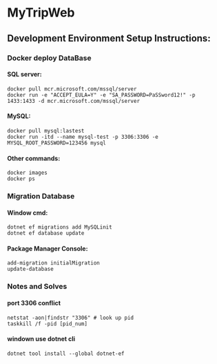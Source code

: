 # MyTripWeb

## Development Environment  Setup Instructions:

### Docker deploy DataBase
#### SQL server:
```
docker pull mcr.microsoft.com/mssql/server
docker run -e "ACCEPT_EULA=Y" -e "SA_PASSWORD=PaSSword12!" -p 1433:1433 -d mcr.microsoft.com/mssql/server
```

#### MySQL:
```
docker pull mysql:lastest
docker run -itd --name mysql-test -p 3306:3306 -e MYSQL_ROOT_PASSWORD=123456 mysql
```

#### Other commands:
```
docker images
docker ps
```

### Migration Database
#### Window cmd:
```
dotnet ef migrations add MySQLinit
dotnet ef database update
```

#### Package Manager Console:
```
add-migration initialMigration
update-database
```

### Notes and Solves
#### port 3306 conflict
```
netstat -aon|findstr "3306" # look up pid
taskkill /f -pid [pid_num]
```

#### windown use dotnet cli
```
dotnet tool install --global dotnet-ef
```

